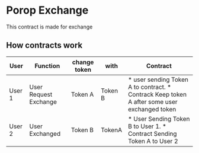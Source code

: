 # Porop Exchange
This contract is made for exchange

## How contracts work
User		|       Function  		 | change token |  with  | Contract 													 																														  |
------- | ---------------------|--------------|--------|--------------------------------------------------------------------------------------------------|
User 1  | User Request Exchange| Token A			| Token B| * user sending Token A to contract. * Contrack Keep token A after some user exchanged token  		|
User 2	| User Exchanged			 | Token B			| TokenA | * User Sending Token B to User 1. * Contract Sending Token A to User 2														|
